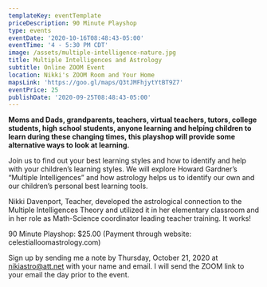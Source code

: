 ```yaml
---
templateKey: eventTemplate
priceDescription: 90 Minute Playshop
type: events
eventDate: '2020-10-16T08:48:43-05:00'
eventTime: '4 - 5:30 PM CDT'
image: /assets/multiple-intelligence-nature.jpg
title: Multiple Intelligences and Astrology
subtitle: Online ZOOM Event
location: Nikki's ZOOM Room and Your Home
mapsLink: 'https://goo.gl/maps/Q3tJMFhjytYtBT9Z7'
eventPrice: 25
publishDate: '2020-09-25T08:48:43-05:00'
---
```

**Moms and Dads, grandparents, teachers, virtual teachers, tutors, college students, high school students, anyone learning and helping children to learn during these changing times, this playshop will provide some alternative ways to look at learning.**

Join us to find out your best learning styles and how to identify and help with your children’s learning styles.  We will explore Howard Gardner’s “Multiple Intelligences” and how astrology helps us to identify our own and our children’s personal best learning tools.

Nikki Davenport, Teacher, developed the astrological connection to the Multiple Intelligences Theory and utilized it in her elementary classroom and in her role as Math-Science coordinator leading teacher training.  It works!

90 Minute Playshop:  $25.00  (Payment through website: celestialloomastrology.com)  

Sign up by sending me a note by Thursday, October 21, 2020 at nikiastro@att.net with your name and email.  I will send the ZOOM link to your email the day prior to the event.

